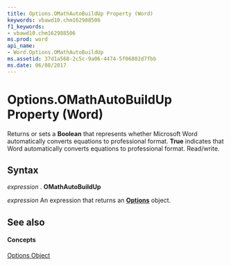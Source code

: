 ```yaml
---
title: Options.OMathAutoBuildUp Property (Word)
keywords: vbawd10.chm162988506
f1_keywords:
- vbawd10.chm162988506
ms.prod: word
api_name:
- Word.Options.OMathAutoBuildUp
ms.assetid: 37d1a568-2c5c-9a06-4474-5f06802d7fbb
ms.date: 06/08/2017
---
```



# Options.OMathAutoBuildUp Property (Word)

Returns or sets a **Boolean** that represents whether Microsoft Word automatically converts equations to professional format. **True** indicates that Word automatically converts equations to professional format. Read/write.


## Syntax

 _expression_ . **OMathAutoBuildUp**

 _expression_ An expression that returns an **[Options](options-object-word.md)** object.


## See also


#### Concepts


[Options Object](options-object-word.md)

